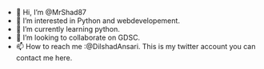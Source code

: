 - 👋 Hi, I’m @MrShad87
- 👀 I’m interested in Python and webdevelopement.
- 🌱 I’m currently learning python.
- 💞️ I’m looking to collaborate on GDSC.
- 📫 How to reach me :@DilshadAnsari. This is my twitter account you can contact me here.

<!---
MrShad87/MrShad87 is a ✨ special ✨ repository because its `README.md` (this file) appears on your GitHub profile.
You can click the Preview link to take a look at your changes.
--->
